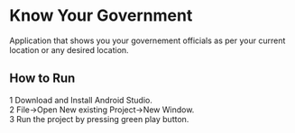 # Know Your Government

Application that shows you your governement officials as per your current location or any desired location.

## How to Run
1 Download and Install Android Studio.  
2 File->Open New existing Project->New Window.  
3 Run the project by pressing green play button.
